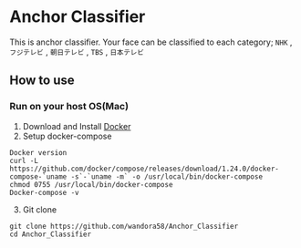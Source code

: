 # Anchor Classifier
This is anchor classifier.
Your face can be classified to each category; ```NHK``` , ```フジテレビ``` , ```朝日テレビ``` , ```TBS``` , ```日本テレビ```

## How to use
### Run on your host OS(Mac)
1. Download and Install [Docker](https://hub.docker.com/editions/community/docker-ce-desktop-mac)
2. Setup docker-compose
```
Docker version
curl -L https://github.com/docker/compose/releases/download/1.24.0/docker-compose-`uname -s`-`uname -m` -o /usr/local/bin/docker-compose  
chmod 0755 /usr/local/bin/docker-compose 
Docker-compose -v  
```
3. Git clone
```
git clone https://github.com/wandora58/Anchor_Classifier
cd Anchor_Classifier
```
